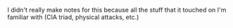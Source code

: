 I didn't really make notes for this because all the stuff that it touched on I'm familiar with (CIA triad, physical attacks, etc.)
